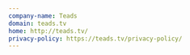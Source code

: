 ```yaml
---
company-name: Teads
domain: teads.tv
home: http://teads.tv/
privacy-policy: https://teads.tv/privacy-policy/
---
```




